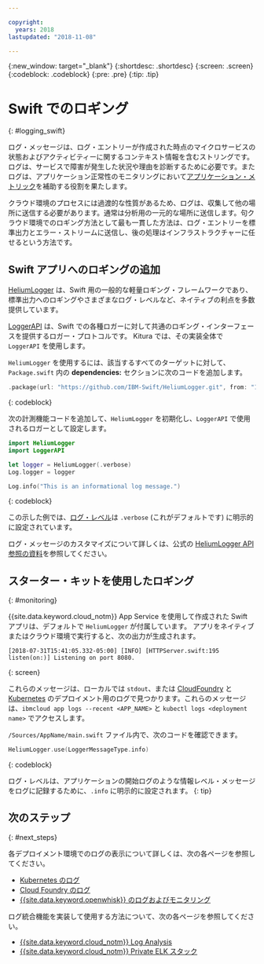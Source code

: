 ```yaml
---

copyright:
  years: 2018
lastupdated: "2018-11-08"

---
```

{:new_window: target="_blank"}
{:shortdesc: .shortdesc}
{:screen: .screen}
{:codeblock: .codeblock}
{:pre: .pre}
{:tip: .tip}

# Swift でのロギング
{: #logging_swift}

ログ・メッセージは、ログ・エントリーが作成された時点のマイクロサービスの状態およびアクティビティーに関するコンテキスト情報を含むストリングです。 ログは、サービスで障害が発生した状況や理由を診断するために必要です。またログは、アプリケーション正常性のモニタリングにおいて[アプリケーション・メトリック](appmetrics.html)を補助する役割を果たします。

クラウド環境のプロセスには過渡的な性質があるため、ログは、収集して他の場所に送信する必要があります。通常は分析用の一元的な場所に送信します。句クラウド環境でのロギング方法として最も一貫した方法は、ログ・エントリーを標準出力とエラー・ストリームに送信し、後の処理はインフラストラクチャーに任せるという方法です。


## Swift アプリへのロギングの追加

[HeliumLogger](https://github.com/IBM-Swift/HeliumLogger) は、Swift 用の一般的な軽量ロギング・フレームワークであり、標準出力へのロギングやさまざまなログ・レベルなど、ネイティブの利点を多数提供しています。

[LoggerAPI](https://github.com/IBM-Swift/LoggerAPI) は、Swift での各種ロガーに対して共通のロギング・インターフェースを提供するロガー・プロトコルです。 Kitura では、その実装全体で `LoggerAPI` を使用します。

`HeliumLogger` を使用するには、該当するすべてのターゲットに対して、`Package.swift` 内の **dependencies:** セクションに次のコードを追加します。
```swift
.package(url: "https://github.com/IBM-Swift/HeliumLogger.git", from: "1.7.1")
```
{: codeblock}

次の計測機能コードを追加して、`HeliumLogger` を初期化し、`LoggerAPI` で使用されるロガーとして設定します。
```swift
import HeliumLogger
import LoggerAPI

let logger = HeliumLogger(.verbose)
Log.logger = logger

Log.info("This is an informational log message.")
```
{: codeblock}

この示した例では、[ログ・レベル](http://ibm-swift.github.io/HeliumLogger/)は `.verbose` (これがデフォルトです) に明示的に設定されています。

ログ・メッセージのカスタマイズについて詳しくは、公式の [HeliumLogger API 参照の資料](http://ibm-swift.github.io/HeliumLogger/)を参照してください。

## スターター・キットを使用したロギング
{: #monitoring}

{{site.data.keyword.cloud_notm}} App Service を使用して作成された Swift アプリは、デフォルトで `HeliumLogger` が付属しています。 アプリをネイティブまたはクラウド環境で実行すると、次の出力が生成されます。
```
[2018-07-31T15:41:05.332-05:00] [INFO] [HTTPServer.swift:195 listen(on:)] Listening on port 8080.
```
{: screen}

これらのメッセージは、ローカルでは `stdout`、または [CloudFoundry](https://console.bluemix.net/docs/cli/reference/bluemix_cli/bx_cli.html#ibmcloud_app_logs) と [Kubernetes](https://kubernetes-v1-4.github.io/docs/user-guide/kubectl/kubectl_logs/) のデプロイメント用のログで見つかります。これらのメッセージは、`ibmcloud app logs --recent <APP_NAME>` と `kubectl logs <deployment name>` でアクセスします。

`/Sources/AppName/main.swift` ファイル内で、次のコードを確認できます。
```swift
HeliumLogger.use(LoggerMessageType.info)
```
{: codeblock}

ログ・レベルは、アプリケーションの開始ログのような情報レベル・メッセージをログに記録するために、`.info` に明示的に設定されます。
{: tip}

## 次のステップ
{: #next_steps}

各デプロイメント環境でのログの表示について詳しくは、次の各ページを参照してください。
* [Kubernetes のログ](https://kubernetes-v1-4.github.io/docs/user-guide/kubectl/kubectl_logs/)
* [Cloud Foundry のログ](https://console.bluemix.net/docs/cli/reference/bluemix_cli/bx_cli.html#ibmcloud_app_logs)
* [{{site.data.keyword.openwhisk}} のログおよびモニタリング](https://console.bluemix.net/docs/openwhisk/openwhisk_logs.html#openwhisk_logs)

ログ統合機能を実装して使用する方法について、次の各ページを参照してください。
* [{{site.data.keyword.cloud_notm}} Log Analysis](https://console.bluemix.net/docs/services/CloudLogAnalysis/log_analysis_ov.html#log_analysis_ov)
* [{{site.data.keyword.cloud_notm}} Private ELK スタック](https://www.ibm.com/support/knowledgecenter/en/SSBS6K_2.1.0.2/manage_metrics/logging_elk.html)
